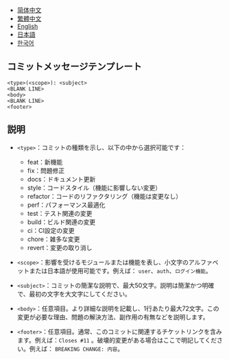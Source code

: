- [简体中文](COMMIT_MESSAGE_TEMPLATE.zh_CN.md)
- [繁體中文](COMMIT_MESSAGE_TEMPLATE.zh_TW.md)
- [English](../COMMIT_MESSAGE_TEMPLATE.md)
- [日本語](COMMIT_MESSAGE_TEMPLATE.ja.md)
- [한국어](COMMIT_MESSAGE_TEMPLATE.ko.md)

## コミットメッセージテンプレート

```text
<type>(<scope>): <subject>
<BLANK LINE>
<body>
<BLANK LINE>
<footer>
```

## 説明

- `<type>`：コミットの種類を示し、以下の中から選択可能です：
    - feat：新機能
    - fix：問題修正
    - docs：ドキュメント更新
    - style：コードスタイル（機能に影響しない変更）
    - refactor：コードのリファクタリング（機能は変更なし）
    - perf：パフォーマンス最適化
    - test：テスト関連の変更
    - build：ビルド関連の変更
    - ci：CI設定の変更
    - chore：雑多な変更
    - revert：変更の取り消し

- `<scope>`：影響を受けるモジュールまたは機能を表し、小文字のアルファベットまたは日本語が使用可能です。例えば：
  `user`、`auth`、`ログイン機能`。

- `<subject>`：コミットの簡潔な説明で、最大50文字。説明は簡潔かつ明確で、最初の文字を大文字にしてください。

- `<body>`：任意項目。より詳細な説明を記載し、1行あたり最大72文字。この変更が必要な理由、問題の解決方法、副作用の有無などを説明します。

- `<footer>`：任意項目。通常、このコミットに関連するチケットリンクを含みます。例えば：`Closes #11`
  。破壊的変更がある場合はここで明記してください。例えば：
  `BREAKING CHANGE: 内容`。
